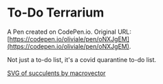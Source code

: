 # To-Do Terrarium

A Pen created on CodePen.io. Original URL: [https://codepen.io/oliviale/pen/oNXJgEM](https://codepen.io/oliviale/pen/oNXJgEM).

Not just a to-do list, it's a covid quarantine to-do list.

[SVG of succulents by macrovector](https://www.freepik.com/free-vector/cacti-succulents-geometric-florariums-set_6168973.htm#page=1&query=succulent&position=24)
